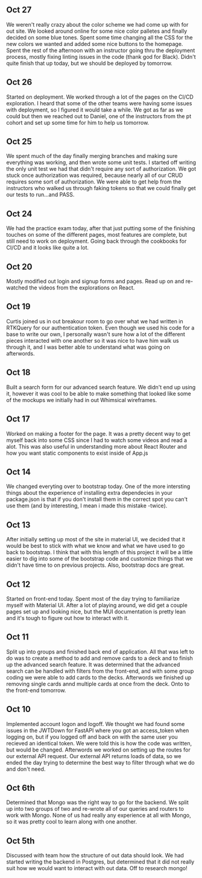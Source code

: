 ## Oct 27

We weren't really crazy about the color scheme we had come up with for out site. We looked around online for some nice color palletes and finally decided on some blue tones. Spent some time changing all the CSS for the new colors we wanted and added some nice buttons to the homepage. Spent the rest of the afternoon with an instructor going thru the deployment process, mostly fixing linting issues in the code (thank god for Black). Didn't quite finish that up today, but we should be deployed by tomorrow.

## Oct 26

Started on deployment. We worked through a lot of the pages on the CI/CD exploration. I heard that some of the other teams were having some issues with deployment, so I figured it would take a while. We got as far as we could but then we reached out to Daniel, one of the instructors from the pt cohort and set up some time for him to help us tomorrow.

## Oct 25

We spent much of the day finally merging branches and making sure everything was working, and then wrote some unit tests. I started off writing the only unit test we had that didn't require any sort of authorization. We got stuck once authorization was required, because nearly all of our CRUD requires some sort of authorization. We were able to get help from the instructors who walked us through faking tokens so that we could finally get our tests to run...and PASS.

## Oct 24

We had the practice exam today, after that just putting some of the finishing touches on some of the different pages, most features are complete, but still need to work on deployment. Going back through the cookbooks for CI/CD and it looks like quite a lot.

## Oct 20

Mostly modified out login and signup forms and pages. Read up on and re-watched the videos from the explorations on React.

## Oct 19

Curtis joined us in out breakour room to go over what we had written in RTKQuery for our authentication token. Even though we used his code for a base to write our own, I personally wasn't sure how a lot of the different pieces interacted with one another so it was nice to have him walk us through it, and I was better able to understand what was going on afterwords.

## Oct 18

Built a search form for our advanced search feature. We didn't end up using it, however it was cool to be able to make something that looked like some of the mockups we initially had in out Whimsical wireframes.

## Oct 17

Worked on making a footer for the page. It was a pretty decent way to get myself back into some CSS since I had to watch some videos and read a alot. This was also useful in understanding more about React Router and how you want static components to exist inside of App.js

## Oct 14

We changed everyting over to bootstrap today. One of the more intersting things about the experience of installing extra dependecies in your package.json is that if you don't install them in the correct spot you can't use them (and by interesting, I mean i made this mistake -twice).

## Oct 13

After initially setting up most of the site in material UI, we decided that it would be best to stick with what we know and what we have used to go back to bootstrap. I think that with this length of this project it will be a little easier to dig into some of the bootstrap code and customize things that we didn't have time to on previous projects. Also, bootstrap docs are great.

## Oct 12

Started on front-end today. Spent most of the day trying to familiarize myself with Material UI. After a lot of playing around, we did get a couple pages set up and looking nice, but the MUI documentation is pretty lean and it's tough to figure out how to interact with it.

## Oct 11

Split up into groups and finished back end of application. All that was left to do was to create a method to add and remove cards to a deck and to finish up the advanced search feature. It was determined that the advanced search can be handled with filters from the front-end, and with some group coding we were able to add cards to the decks. Afterwords we finished up removing single cards annd multiple cards at once from the deck. Onto to the front-end tomorrow.

## Oct 10

Implemented account logon and logoff. We thought we had found some issues in the JWTDown for FastAPI where you got an access_token when logging on, but if you logged off and back on with the same user you recieved an identical token. We were told this is how the code was written, but would be changed. Afterwords we worked on setting up the routes for our external API request. Our external API returns loads of data, so we ended the day trying to determine the best way to filter through what we do and don't need.

## Oct 6th

Determined that Mongo was the right way to go for the backend. We split up into two groups of two and re-wrote all of our queries and routers to work with Mongo. None of us had really any experience at all with Mongo, so it was pretty cool to learn along with one another.

## Oct 5th

Discussed with team how the structure of out data should look. We had started writing the backend in Postgres, but determined that it did not really suit how we would want to interact with out data. Off to research mongo!

